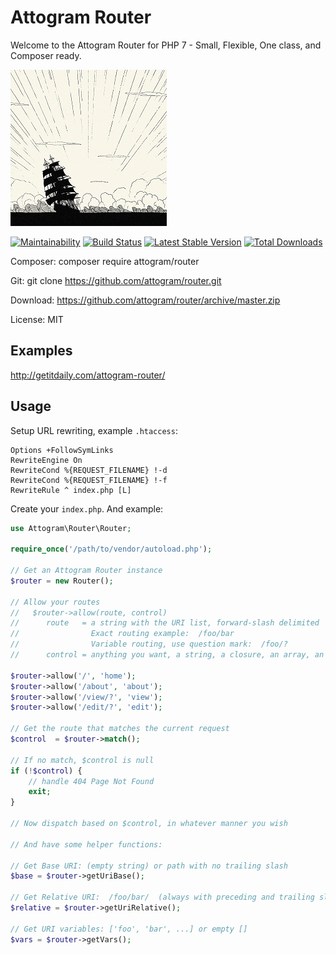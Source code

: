# Attogram Router

Welcome to the Attogram Router 
for PHP 7 - Small, Flexible, One class, and Composer ready.

[![Attogram Router](https://raw.githubusercontent.com/attogram/router/master/examples/attogram.router.250.png)](https://github.com/attogram/router)

[![Maintainability](https://api.codeclimate.com/v1/badges/95f2868eeb1ed710b794/maintainability)](https://codeclimate.com/github/attogram/router/maintainability)
[![Build Status](https://travis-ci.org/attogram/router.svg?branch=master)](https://travis-ci.org/attogram/router)
[![Latest Stable Version](https://poser.pugx.org/attogram/router/v/stable)](https://packagist.org/packages/attogram/router)
[![Total Downloads](https://poser.pugx.org/attogram/router/downloads)](https://packagist.org/packages/attogram/router)

Composer: composer require attogram/router

Git: git clone https://github.com/attogram/router.git

Download: https://github.com/attogram/router/archive/master.zip

License: MIT

## Examples

http://getitdaily.com/attogram-router/

## Usage

Setup URL rewriting, example `.htaccess`:
```
Options +FollowSymLinks
RewriteEngine On
RewriteCond %{REQUEST_FILENAME} !-d
RewriteCond %{REQUEST_FILENAME} !-f
RewriteRule ^ index.php [L]
```

Create your `index.php`.  And example:
```php
use Attogram\Router\Router;

require_once('/path/to/vendor/autoload.php');

// Get an Attogram Router instance
$router = new Router();

// Allow your routes
//   $router->allow(route, control)
//      route   = a string with the URI list, forward-slash delimited
//                Exact routing example:  /foo/bar
//                Variable routing, use question mark:  /foo/?
//      control = anything you want, a string, a closure, an array, an object, whatever

$router->allow('/', 'home');
$router->allow('/about', 'about');
$router->allow('/view/?', 'view');
$router->allow('/edit/?', 'edit');

// Get the route that matches the current request
$control  = $router->match(); 

// If no match, $control is null
if (!$control) {
    // handle 404 Page Not Found
    exit;
}

// Now dispatch based on $control, in whatever manner you wish 

// And have some helper functions:

// Get Base URI: (empty string) or path with no trailing slash
$base = $router->getUriBase();

// Get Relative URI:  /foo/bar/  (always with preceding and trailing slash)
$relative = $router->getUriRelative(); 

// Get URI variables: ['foo', 'bar', ...] or empty []
$vars = $router->getVars(); 

```
